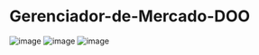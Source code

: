 # Gerenciador-de-Mercado-DOO
![image](https://user-images.githubusercontent.com/90865544/172952525-0cc8ed18-e318-4edb-a13b-ec4359c4979c.png)
![image](https://user-images.githubusercontent.com/90865544/172952567-bf71a8d1-ca37-4cfb-9dcb-45a35d9828c3.png)
![image](https://user-images.githubusercontent.com/90865544/172952620-3a6f8e31-fd34-4b9d-8ac6-18e460bf9860.png)
